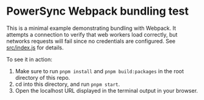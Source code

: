 # PowerSync Webpack bundling test

This is a minimal example demonstrating bundling with Webpack. It attempts a connection to verify that web workers load correctly, but networks requests will fail since no credentials are configured. See [src/index.js](src/index.js) for details.

To see it in action:

1. Make sure to run `pnpm install` and `pnpm build:packages` in the root directory of this repo.
2. cd into this directory, and run `pnpm start`.
3. Open the localhost URL displayed in the terminal output in your browser.
